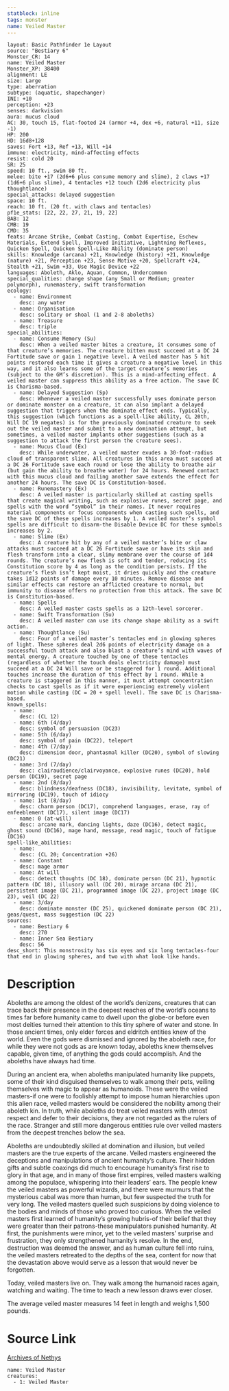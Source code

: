 ```yaml
---
statblock: inline
tags: monster
name: Veiled Master
---
```

```statblock
layout: Basic Pathfinder 1e Layout
source: "Bestiary 6"
Monster_CR: 14
name: Veiled Master
Monster_XP: 38400
alignment: LE
size: Large
type: aberration
subtype: (aquatic, shapechanger)
INI: +10
perception: +23
senses: darkvision
aura: mucus cloud
AC: 30, touch 15, flat-footed 24 (armor +4, dex +6, natural +11, size -1)
HP: 200
HD: 16d8+128
saves: Fort +13, Ref +13, Will +14
immune: electricity, mind-affecting effects
resist: cold 20
SR: 25
speed: 10 ft., swim 80 ft.
melee: bite +17 (2d6+6 plus consume memory and slime), 2 claws +17 (1d6+6 plus slime), 4 tentacles +12 touch (2d6 electricity plus thoughtlance)
special_attacks: delayed suggestion
space: 10 ft.
reach: 10 ft. (20 ft. with claws and tentacles)
pf1e_stats: [22, 22, 27, 21, 19, 22]
BAB: 12
CMB: 19
CMD: 35
feats: Arcane Strike, Combat Casting, Combat Expertise, Eschew Materials, Extend Spell, Improved Initiative, Lightning Reflexes, Quicken Spell, Quicken Spell-Like Ability (dominate person)
skills: Knowledge (arcana) +21, Knowledge (history) +21, Knowledge (nature) +21, Perception +23, Sense Motive +20, Spellcraft +24, Stealth +21, Swim +33, Use Magic Device +22
languages: Aboleth, Aklo, Aquan, Common, Undercommon
special_qualities: change shape (any Small or Medium; greater polymorph), runemastery, swift transformation
ecology:
  - name: Environment
    desc: any water
  - name: Organisation
    desc: solitary or shoal (1 and 2-8 aboleths)
  - name: Treasure
    desc: triple
special_abilities:
  - name: Consume Memory (Su)
    desc: When a veiled master bites a creature, it consumes some of that creature’s memories. The creature bitten must succeed at a DC 24 Fortitude save or gain 1 negative level. A veiled master has 5 hit points restored each time it gives a creature a negative level in this way, and it also learns some of the target creature’s memories (subject to the GM’s discretion). This is a mind-affecting effect. A veiled master can suppress this ability as a free action. The save DC is Charisma-based.
  - name: Delayed Suggestion (Sp)
    desc: Whenever a veiled master successfully uses dominate person or dominate monster on a creature, it can also implant a delayed suggestion that triggers when the dominate effect ends. Typically, this suggestion (which functions as a spell-like ability, CL 20th, Will DC 19 negates) is for the previously dominated creature to seek out the veiled master and submit to a new domination attempt, but sometimes, a veiled master implants other suggestions (such as a suggestion to attack the first person the creature sees).
  - name: Mucus Cloud (Ex)
    desc: While underwater, a veiled master exudes a 30-foot-radius cloud of transparent slime. All creatures in this area must succeed at a DC 26 Fortitude save each round or lose the ability to breathe air (but gain the ability to breathe water) for 24 hours. Renewed contact with this mucus cloud and failing another save extends the effect for another 24 hours. The save DC is Constitution-based.
  - name: Runemastery (Ex)
    desc: A veiled master is particularly skilled at casting spells that create magical writing, such as explosive runes, secret page, and spells with the word “symbol” in their names. It never requires material components or focus components when casting such spells, and the save DC of these spells increases by 1. A veiled master’s symbol spells are difficult to disarm-the Disable Device DC for these symbols increases by 2.
  - name: Slime (Ex)
    desc: A creature hit by any of a veiled master’s bite or claw attacks must succeed at a DC 26 Fortitude save or have its skin and flesh transform into a clear, slimy membrane over the course of 1d4 rounds. The creature’s new flesh is soft and tender, reducing its Constitution score by 4 as long as the condition persists. If the creature’s flesh isn’t kept moist, it dries quickly and the creature takes 1d12 points of damage every 10 minutes. Remove disease and similar effects can restore an afflicted creature to normal, but immunity to disease offers no protection from this attack. The save DC is Constitution-based.
  - name: Spells
    desc: A veiled master casts spells as a 12th-level sorcerer.
  - name: Swift Transformation (Su)
    desc: A veiled master can use its change shape ability as a swift action.
  - name: Thoughtlance (Su)
    desc: Four of a veiled master’s tentacles end in glowing spheres of light. These spheres deal 2d6 points of electricity damage on a successful touch attack and also blast a creature’s mind with waves of mental energy. A creature touched by one of these tentacles (regardless of whether the touch deals electricity damage) must succeed at a DC 24 Will save or be staggered for 1 round. Additional touches increase the duration of this effect by 1 round. While a creature is staggered in this manner, it must attempt concentration checks to cast spells as if it were experiencing extremely violent motion while casting (DC = 20 + spell level). The save DC is Charisma-based.
known_spells:
  - name:
    desc: (CL 12)
  - name: 6th (4/day)
    desc: symbol of persuasion (DC23)
  - name: 5th (6/day)
    desc: symbol of pain (DC22), teleport
  - name: 4th (7/day)
    desc: dimension door, phantasmal killer (DC20), symbol of slowing (DC21)
  - name: 3rd (7/day)
    desc: clairaudience/clairvoyance, explosive runes (DC20), hold person (DC19), secret page
  - name: 2nd (8/day)
    desc: blindness/deafness (DC18), invisibility, levitate, symbol of mirroring (DC19), touch of idiocy
  - name: 1st (8/day)
    desc: charm person (DC17), comprehend languages, erase, ray of enfeeblement (DC17), silent image (DC17)
  - name: 0 (at-will)
    desc: arcane mark, dancing lights, daze (DC16), detect magic, ghost sound (DC16), mage hand, message, read magic, touch of fatigue (DC16)
spell-like_abilities:
  - name:
    desc: (CL 20; Concentration +26)
  - name: Constant
    desc: mage armor
  - name: At will
    desc: detect thoughts (DC 18), dominate person (DC 21), hypnotic pattern (DC 18), illusory wall (DC 20), mirage arcana (DC 21), persistent image (DC 21), programmed image (DC 22), project image (DC 23), veil (DC 22)
  - name: 3/day
    desc: dominate monster (DC 25), quickened dominate person (DC 21), geas/quest, mass suggestion (DC 22)
sources:
  - name: Bestiary 6
    desc: 270
  - name: Inner Sea Bestiary
    desc: 56
desc_short: This monstrosity has six eyes and six long tentacles-four that end in glowing spheres, and two with what look like hands.
```
# Description
Aboleths are among the oldest of the world’s denizens, creatures that can trace back their presence in the deepest reaches of the world’s oceans to times far before humanity came to dwell upon the globe-or before even most deities turned their attention to this tiny sphere of water and stone. In those ancient times, only elder forces and eldritch entities knew of the world. Even the gods were dismissed and ignored by the aboleth race, for while they were not gods as are known today, aboleths knew themselves capable, given time, of anything the gods could accomplish. And the aboleths have always had time. 

During an ancient era, when aboleths manipulated humanity like puppets, some of their kind disguised themselves to walk among their pets, veiling themselves with magic to appear as humanoids. These were the veiled masters-if one were to foolishly attempt to impose human hierarchies upon this alien race, veiled masters would be considered the nobility among their aboleth kin. In truth, while aboleths do treat veiled masters with utmost respect and defer to their decisions, they are not regarded as the rulers of the race. Stranger and still more dangerous entities rule over veiled masters from the deepest trenches below the sea. 

Aboleths are undoubtedly skilled at domination and illusion, but veiled masters are the true experts of the arcane. Veiled masters engineered the deceptions and manipulations of ancient humanity’s culture. Their hidden gifts and subtle coaxings did much to encourage humanity’s first rise to glory in that age, and in many of those first empires, veiled masters walking among the populace, whispering into their leaders’ ears. The people knew the veiled masters as powerful wizards, and there were murmurs that the mysterious cabal was more than human, but few suspected the truth for very long. The veiled masters quelled such suspicions by doing violence to the bodies and minds of those who proved too curious. When the veiled masters first learned of humanity’s growing hubris-of their belief that they were greater than their patrons-these manipulators punished humanity. At first, the punishments were minor, yet to the veiled masters’ surprise and frustration, they only strengthened humanity’s resolve. In the end, destruction was deemed the answer, and as human culture fell into ruins, the veiled masters retreated to the depths of the sea, content for now that the devastation above would serve as a lesson that would never be forgotten. 

Today, veiled masters live on. They walk among the humanoid races again, watching and waiting. The time to teach a new lesson draws ever closer. 

The average veiled master measures 14 feet in length and weighs 1,500 pounds.
# Source Link
[Archives of Nethys](https://aonprd.com/MonsterDisplay.aspx?ItemName=Veiled%20Master)
```encounter-table
name: Veiled Master
creatures:
  - 1: Veiled Master
```
